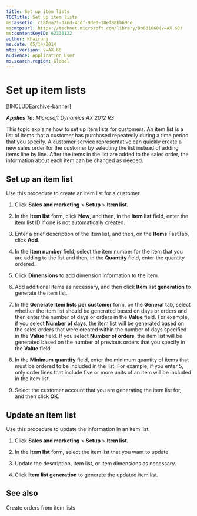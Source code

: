 ```yaml
---
title: Set up item lists
TOCTitle: Set up item lists
ms:assetid: c18fea21-376d-4cdf-9de0-18ef88bb69ce
ms:mtpsurl: https://technet.microsoft.com/library/Dn631660(v=AX.60)
ms:contentKeyID: 62336122
author: Khairunj
ms.date: 05/14/2014
mtps_version: v=AX.60
audience: Application User
ms.search.region: Global
---
```


# Set up item lists 


[!INCLUDE[archive-banner](includes/archive-banner.md)]


_**Applies To:** Microsoft Dynamics AX 2012 R3_

This topic explains how to set up item lists for customers. An item list is a list of items that a customer has purchased repeatedly during a time period that you specify. A customer service representative can quickly create a new sales order for the customer by selecting the list instead of adding items line by line. After the items in the list are added to the sales order, the information about each item can be changed as needed.

## Set up an item list

Use this procedure to create an item list for a customer.

1.  Click **Sales and marketing** \> **Setup** \> **Item list**.

2.  In the **Item list** form, click **New**, and then, in the **Item list** field, enter the item list ID if one is not automatically created.

3.  Enter a brief description of the item list, and then, on the **Items** FastTab, click **Add**.

4.  In the **Item number** field, select the item number for the item that you are adding to the list and then, in the **Quantity** field, enter the quantity ordered.

5.  Click **Dimensions** to add dimension information to the item.

6.  Add additional items as necessary, and then click **Item list generation** to generate the item list.

7.  In the **Generate item lists per customer** form, on the **General** tab, select whether the item list should be generated based on days or orders and then enter the number of days or orders in the **Value** field. For example, if you select **Number of days**, the item list will be generated based on the sales orders that were created within the number of days specified in the **Value** field. If you select **Number of orders**, the item list will be generated based on the number of previous orders that you specify in the **Value** field.

8.  In the **Minimum quantity** field, enter the minimum quantity of items that must be ordered to be included in the list. For example, if you enter 5, only order lines that include five or more units of an item will be included in the item list.

9.  Select the customer account that you are generating the item list for, and then click **OK**.

## Update an item list

Use this procedure to update the information in an item list.

1.  Click **Sales and marketing** \> **Setup** \> **Item list**.

2.  In the **Item list** form, select the item list that you want to update.

3.  Update the description, item list, or item dimensions as necessary.

4.  Click **Item list generation** to generate the updated item list.

## See also

Create orders from item lists

  



